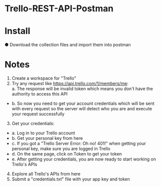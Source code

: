 # Trello-REST-API-Postman
# Install
● Download the collection files and import them into postman

# Notes
1. Create a workspace for "Trello"
2. Try any request like https://api.trello.com/1/members/me:
   <br> a. The response will be invalid token which means you don't have the authority to access this API <br>
  - b. So now you need to get your account credentials which will be sent with every request so the server will detect who you are and execute your request successfully
3. Get your credentials:
  - a. Log in to your Trello account
  - b. Get your personal key from here
  - c. If you got a "Trello Server Error: Oh no! 401!" when getting your personal key, make sure you are logged in Trello
  - d. On the same page, click on Token to get your token
  - e. After getting your credentials, you are now ready to start working on Trello's APIs
4. Explore all Trello's APIs from here
5. Submit a "credentials.txt" file with your app key and token
